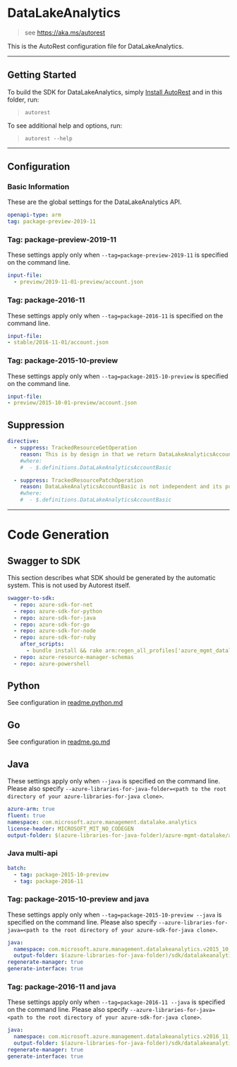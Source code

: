 # DataLakeAnalytics

> see https://aka.ms/autorest

This is the AutoRest configuration file for DataLakeAnalytics.

---

## Getting Started

To build the SDK for DataLakeAnalytics, simply [Install AutoRest](https://aka.ms/autorest/install) and in this folder, run:

> `autorest`

To see additional help and options, run:

> `autorest --help`

---

## Configuration

### Basic Information

These are the global settings for the DataLakeAnalytics API.

``` yaml
openapi-type: arm
tag: package-preview-2019-11
```


### Tag: package-preview-2019-11

These settings apply only when `--tag=package-preview-2019-11` is specified on the command line.

```yaml $(tag) == 'package-preview-2019-11'
input-file:
  - preview/2019-11-01-preview/account.json
```
### Tag: package-2016-11

These settings apply only when `--tag=package-2016-11` is specified on the command line.

``` yaml $(tag) == 'package-2016-11'
input-file:
- stable/2016-11-01/account.json
```

### Tag: package-2015-10-preview

These settings apply only when `--tag=package-2015-10-preview` is specified on the command line.

``` yaml $(tag) == 'package-2015-10-preview'
input-file:
- preview/2015-10-01-preview/account.json
```

## Suppression

``` yaml
directive:
  - suppress: TrackedResourceGetOperation
    reason: This is by design in that we return DataLakeAnalyticsAccountBasic only for Account_List
    #where:
    #  - $.definitions.DataLakeAnalyticsAccountBasic

  - suppress: TrackedResourcePatchOperation
    reason: DataLakeAnalyticsAccountBasic is not independent and its purpose is for Account_List only.  PATCH is for DataLakeAnalyticsAccount, which will effectively update DataLakeAnalyticsAccountBasic
    #where:
    #  - $.definitions.DataLakeAnalyticsAccountBasic
```

---

# Code Generation

## Swagger to SDK

This section describes what SDK should be generated by the automatic system.
This is not used by Autorest itself.

``` yaml $(swagger-to-sdk)
swagger-to-sdk:
  - repo: azure-sdk-for-net
  - repo: azure-sdk-for-python
  - repo: azure-sdk-for-java
  - repo: azure-sdk-for-go
  - repo: azure-sdk-for-node
  - repo: azure-sdk-for-ruby
    after_scripts:
      - bundle install && rake arm:regen_all_profiles['azure_mgmt_datalake_analytics']
  - repo: azure-resource-manager-schemas
  - repo: azure-powershell
```

## Python

See configuration in [readme.python.md](./readme.python.md)

## Go

See configuration in [readme.go.md](./readme.go.md)

## Java

These settings apply only when `--java` is specified on the command line.
Please also specify `--azure-libraries-for-java-folder=<path to the root directory of your azure-libraries-for-java clone>`.

``` yaml $(java)
azure-arm: true
fluent: true
namespace: com.microsoft.azure.management.datalake.analytics
license-header: MICROSOFT_MIT_NO_CODEGEN
output-folder: $(azure-libraries-for-java-folder)/azure-mgmt-datalake/analytics
```

### Java multi-api

``` yaml $(java) && $(multiapi)
batch:
  - tag: package-2015-10-preview
  - tag: package-2016-11
```

### Tag: package-2015-10-preview and java

These settings apply only when `--tag=package-2015-10-preview --java` is specified on the command line.
Please also specify `--azure-libraries-for-java=<path to the root directory of your azure-sdk-for-java clone>`.

``` yaml $(tag) == 'package-2015-10-preview' && $(java) && $(multiapi)
java:
  namespace: com.microsoft.azure.management.datalakeanalytics.v2015_10_01_preview
  output-folder: $(azure-libraries-for-java-folder)/sdk/datalakeanalytics/mgmt-v2015_10_01_preview
regenerate-manager: true
generate-interface: true
```

### Tag: package-2016-11 and java

These settings apply only when `--tag=package-2016-11 --java` is specified on the command line.
Please also specify `--azure-libraries-for-java=<path to the root directory of your azure-sdk-for-java clone>`.

``` yaml $(tag) == 'package-2016-11' && $(java) && $(multiapi)
java:
  namespace: com.microsoft.azure.management.datalakeanalytics.v2016_11_01
  output-folder: $(azure-libraries-for-java-folder)/sdk/datalakeanalytics/mgmt-v2016_11_01
regenerate-manager: true
generate-interface: true
```
